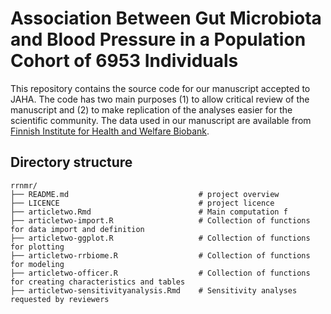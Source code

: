 # Association Between Gut Microbiota and Blood Pressure in a Population Cohort of 6953 Individuals

This repository contains the source code for our manuscript accepted to JAHA. The code has two main purposes (1) to allow critical review of the manuscript and (2) to make replication of the analyses easier for the scientific community. The data used in our manuscript are available from [Finnish Institute for Health and Welfare Biobank](https://thl.fi/en/web/thl-biobank).

## Directory structure

````
rrnmr/
├── README.md                             # project overview
├── LICENCE                               # project licence
├── articletwo.Rmd                        # Main computation f
├── articletwo-import.R                   # Collection of functions for data import and definition
├── articletwo-ggplot.R                   # Collection of functions for plotting
├── articletwo-rrbiome.R                  # Collection of functions for modeling
├── articletwo-officer.R                  # Collection of functions for creating characteristics and tables
├── articletwo-sensitivityanalysis.Rmd    # Sensitivity analyses requested by reviewers
````
